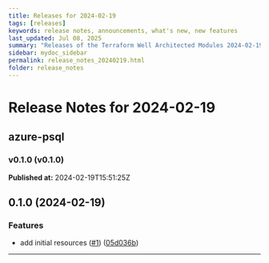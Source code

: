 ```yaml
---
title: Releases for 2024-02-19
tags: [releases]
keywords: release notes, announcements, what's new, new features
last_updated: Jul 08, 2025
summary: "Releases of the Terraform Well Architected Modules 2024-02-19"
sidebar: mydoc_sidebar
permalink: release_notes_20240219.html
folder: release_notes
---
```


# Release Notes for 2024-02-19

## azure-psql
### v0.1.0 (v0.1.0)
**Published at:** 2024-02-19T15:51:25Z

## 0.1.0 (2024-02-19)


### Features

* add initial resources ([#1](https://github.com/CloudNationHQ/terraform-azure-psql/issues/1)) ([05d036b](https://github.com/CloudNationHQ/terraform-azure-psql/commit/05d036b765f6779f419251d9b8dd37b5f5bad847))

---

